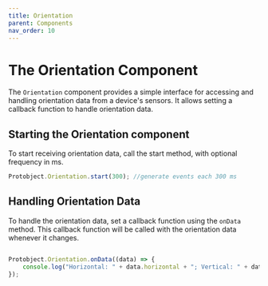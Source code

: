 ```yaml
---
title: Orientation 
parent: Components
nav_order: 10
---
```


# The Orientation  Component

The `Orientation` component provides a simple interface for accessing and handling orientation data from a device's sensors. It allows setting a callback function to handle orientation data.


## Starting the Orientation component
To start receiving orientation data, call the start method, with optional frequency in ms. 


```javascript
Protobject.Orientation.start(300); //generate events each 300 ms
```

## Handling Orientation Data
To handle the orientation data, set a callback function using the `onData` method. This callback function will be called with the orientation data whenever it changes.

```javascript

Protobject.Orientation.onData((data) => {
    console.log("Horizontal: " + data.horizontal + "; Vertical: " + data.vertical + " HorizontalContinuous: " + data.horizontalContinuous + "; VerticalContinuous: " + data.verticalContinuous);
});

```